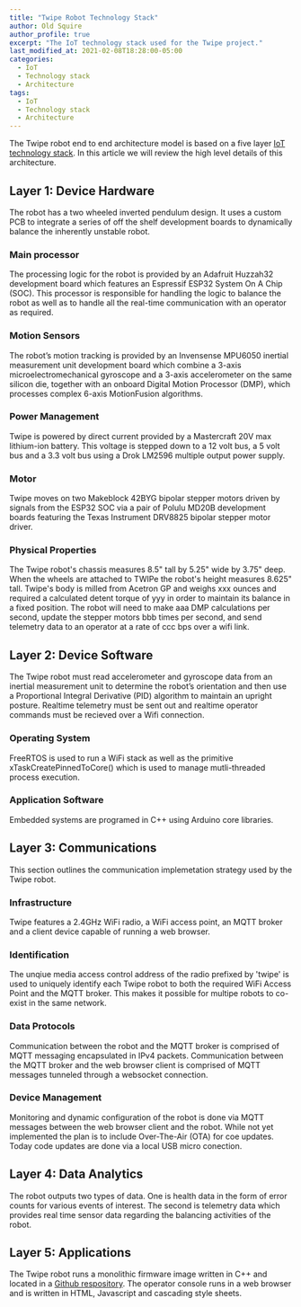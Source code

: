 ```yaml
---
title: "Twipe Robot Technology Stack"
author: Old Squire
author_profile: true
excerpt: "The IoT technology stack used for the Twipe project."
last_modified_at: 2021-02-08T18:28:00-05:00
categories:
  - IoT
  - Technology stack
  - Architecture
tags:
  - IoT
  - Technology stack
  - Architecture
---
```

The Twipe robot end to end architecture model is based on a five layer [IoT technology stack](https://engineering.eckovation.com/iot-stack/). 
In this article we will review the high level details of this architecture.

## Layer 1: Device Hardware
The robot has a two wheeled inverted pendulum design. It uses a custom PCB to integrate a series of off the shelf development boards to 
dynamically balance the inherently unstable robot. 

### Main processor
The processing logic for the robot is provided by an Adafruit Huzzah32 development board which features an Espressif ESP32 System On A Chip 
(SOC). This processor is responsible for handling the logic to balance the robot as well as to handle all the real-time communication with 
an operator as required.

### Motion Sensors
The robot’s motion tracking is provided by an Invensense MPU6050 inertial measurement unit development board which combine a 3-axis 
microelectromechanical gyroscope and a 3-axis accelerometer on the same silicon die, together with an onboard Digital Motion Processor (DMP),
which processes complex 6-axis MotionFusion algorithms. 

### Power Management
Twipe is powered by direct current provided by a Mastercraft 20V max lithium-ion battery. This voltage is stepped down to a 12 volt bus, a 5 
volt bus and a 3.3 volt bus using a Drok LM2596 multiple output power supply.  

### Motor
Twipe moves on two Makeblock 42BYG bipolar stepper motors driven by signals from the ESP32 SOC via a pair of Polulu MD20B development boards 
featuring the Texas Instrument DRV8825 bipolar stepper motor driver.  

### Physical Properties
The Twipe robot's chassis measures 8.5" tall by 5.25" wide by 3.75" deep. When the wheels are attached to TWIPe the robot's height measures 
8.625" tall. Twipe's body is milled from Acetron GP and weighs xxx ounces and required a calculated detent torque of yyy in order to maintain
its balance in a fixed position. The robot will need to make aaa DMP calculations per second, update the stepper motors bbb times per second,
and send telemetry data to an operator at a rate of ccc bps over a wifi link.

## Layer 2: Device Software
The Twipe robot must read accelerometer and gyroscope data from an inertial measurement unit to determine the robot’s orientation and then 
use a Proportional Integral Derivative (PID) algorithm to maintain an upright posture. Realtime telemetry must be sent out and realtime
operator commands must be recieved over a Wifi connection.

### Operating System
FreeRTOS is used to run a WiFi stack as well as the primitive xTaskCreatePinnedToCore() which is used to manage mutli-threaded process 
execution.  

### Application Software
Embedded systems are programed in C++ using Arduino core libraries.

## Layer 3: Communications
This section outlines the communication implemetation strategy used by the Twipe robot.

### Infrastructure
Twipe features a 2.4GHz WiFi radio, a WiFi access point, an MQTT broker and a client device capable of running a web browser.

### Identification
The unqiue media access control address of the radio prefixed by 'twipe' is used to uniquely identify each Twipe robot to both the required WiFi Access Point and the MQTT broker. This makes it possible for multipe robots to co-exist in the same network.

### Data Protocols
Communication between the robot and the MQTT broker is comprised of MQTT messaging encapsulated in IPv4 packets. Communication between the MQTT broker and the web browser client is comprised of MQTT messages tunneled through a websocket connection.  

### Device Management
Monitoring and dynamic configuration of the robot is done via MQTT messages between the web browser client and the robot. While not yet implemented the plan is to include Over-The-Air (OTA) for coe updates. Today code updates are done via a local USB micro conection.

## Layer 4: Data Analytics
The robot outputs two types of data. One is health data in the form of error counts for various events of interest. The second is telemetry data which provides real time sensor data regarding the balancing activities of the robot.  

## Layer 5: Applications
The Twipe robot runs a monolithic firmware image written in C++ and located in a [Github respository](https://github.com/va3wam/TWIPe/tree/master/src). The operator console runs in a web browser and is written in HTML, Javascript and cascading style sheets. 
